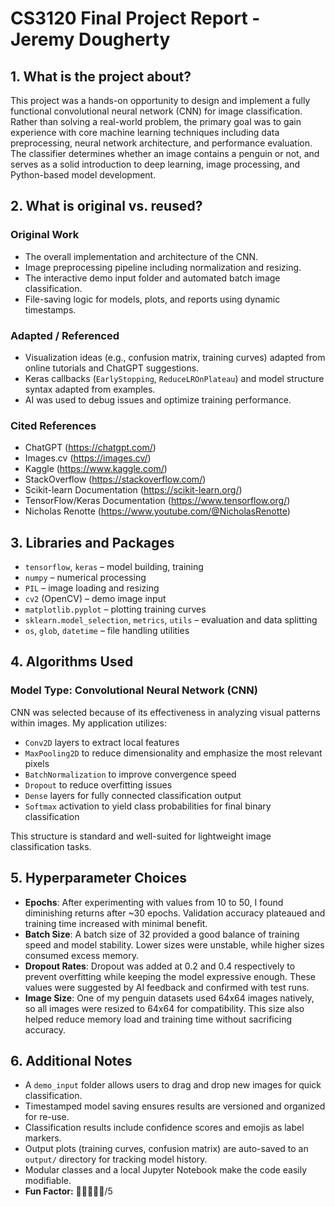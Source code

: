 
# CS3120 Final Project Report - Jeremy Dougherty

## 1. What is the project about?

This project was a hands-on opportunity to design and implement a fully functional convolutional neural network (CNN) for image classification. Rather than solving a real-world problem, the primary goal was to gain experience with core machine learning techniques including data preprocessing, neural network architecture, and performance evaluation. The classifier determines whether an image contains a penguin or not, and serves as a solid introduction to deep learning, image processing, and Python-based model development.

## 2. What is original vs. reused?

### Original Work
- The overall implementation and architecture of the CNN.
- Image preprocessing pipeline including normalization and resizing.
- The interactive demo input folder and automated batch image classification.
- File-saving logic for models, plots, and reports using dynamic timestamps.

### Adapted / Referenced
- Visualization ideas (e.g., confusion matrix, training curves) adapted from online tutorials and ChatGPT suggestions.
- Keras callbacks (`EarlyStopping`, `ReduceLROnPlateau`) and model structure syntax adapted from examples.
- AI was used to debug issues and optimize training performance.

### Cited References
- ChatGPT (https://chatgpt.com/)
- Images.cv (https://images.cv/)
- Kaggle (https://www.kaggle.com/)
- StackOverflow (https://stackoverflow.com/)
- Scikit-learn Documentation (https://scikit-learn.org/)
- TensorFlow/Keras Documentation (https://www.tensorflow.org/)
- Nicholas Renotte (https://www.youtube.com/@NicholasRenotte)

## 3. Libraries and Packages

- `tensorflow`, `keras` – model building, training
- `numpy` – numerical processing
- `PIL` – image loading and resizing
- `cv2` (OpenCV) – demo image input
- `matplotlib.pyplot` – plotting training curves
- `sklearn.model_selection`, `metrics`, `utils` – evaluation and data splitting
- `os`, `glob`, `datetime` – file handling utilities

## 4. Algorithms Used

### Model Type: Convolutional Neural Network (CNN)
CNN was selected because of its effectiveness in analyzing visual patterns within images. My application utilizes:

- `Conv2D` layers to extract local features
- `MaxPooling2D` to reduce dimensionality and emphasize the most relevant pixels
- `BatchNormalization` to improve convergence speed
- `Dropout` to reduce overfitting issues
- `Dense` layers for fully connected classification output
- `Softmax` activation to yield class probabilities for final binary classification

This structure is standard and well-suited for lightweight image classification tasks.

## 5. Hyperparameter Choices

- **Epochs**: After experimenting with values from 10 to 50, I found diminishing returns after ~30 epochs. Validation accuracy plateaued and training time increased with minimal benefit.
- **Batch Size**: A batch size of 32 provided a good balance of training speed and model stability. Lower sizes were unstable, while higher sizes consumed excess memory.
- **Dropout Rates**: Dropout was added at 0.2 and 0.4 respectively to prevent overfitting while keeping the model expressive enough. These values were suggested by AI feedback and confirmed with test runs.
- **Image Size**: One of my penguin datasets used 64x64 images natively, so all images were resized to 64x64 for compatibility. This size also helped reduce memory load and training time without sacrificing accuracy.

## 6. Additional Notes

- A `demo_input` folder allows users to drag and drop new images for quick classification.
- Timestamped model saving ensures results are versioned and organized for re-use.
- Classification results include confidence scores and emojis as label markers.
- Output plots (training curves, confusion matrix) are auto-saved to an `output/` directory for tracking model history.
- Modular classes and a local Jupyter Notebook make the code easily modifiable. 
- **Fun Factor:** 🐧🐧🐧🐧🐧/5
